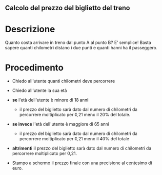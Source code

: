 ## Calcolo del prezzo del biglietto del treno

# Descrizione

Quanto costa arrivare in treno dal punto A al punto B?
E' semplice! Basta sapere quanti chilometri distano i due punti e quanti hanni ha il passeggero.

# Procedimento

- Chiedo all'utente quanti chilometri deve percorrere
- Chiedo all'utente la sua età

- **se** l'età dell'utente è minore di 18 anni
  - il prezzo del biglietto sarà dato dal numero di chilometri da percorrere moltiplicato per 0,21 meno il 20% del totale.
- **se invece** l'età dell'utente è maggiore di 65 anni
  - il prezzo del biglietto sarà dato dal numero di chilometri da percorrere moltiplicato per 0,21 meno il 40% del totale
- **altrimenti** il prezzo del biglietto sarà dato dal numero di chilometri da percorrere moltiplicato per 0,21.

- Stampo a schermo il prezzo finale con una precisione al centesimo di euro.
